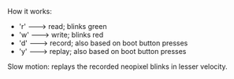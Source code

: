 How it works:


- 'r' ---> read; blinks green
- 'w' ---> write; blinks red
- 'd' ---> record; also based on boot button presses
- 'y' ---> replay; also based on boot button presses


Slow motion: replays the recorded neopixel blinks in lesser velocity.
